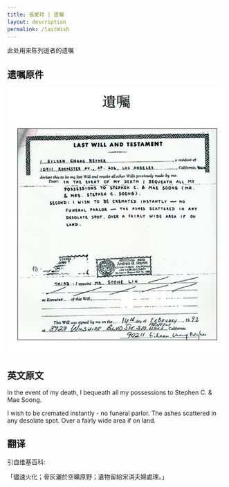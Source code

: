 ```yaml
---
title: 張愛玲 | 遗嘱
layout: description
permalink: /lastWish
---
```


此处用来陈列逝者的遗嘱

## 遗嘱原件

![](/assets/LastWish.jpg)


## 英文原文

In the event of my death, I bequeath all my possessions to Stephen C. & Mae Soong. 

I wish to be cremated instantly - no funeral parlor. The ashes scattered in any desolate spot. Over a fairly wide area if on land. 

## 翻译

引自维基百科:

「儘速火化；骨灰灑於空曠原野；遺物留給宋淇夫婦處理。」